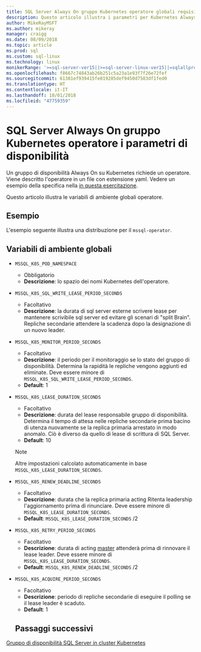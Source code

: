 ```yaml
---
title: SQL Server Always On gruppo Kubernetes operatore globali requisiti di disponibilità
description: Questo articolo illustra i parametri per Kubernetes Always On di SQL Server requisiti di disponibilità gruppo operatore globali
author: MikeRayMSFT
ms.author: mikeray
manager: craigg
ms.date: 08/09/2018
ms.topic: article
ms.prod: sql
ms.custom: sql-linux
ms.technology: linux
monikerRange: '>=sql-server-ver15||>=sql-server-linux-ver15||=sqlallproducts-allversions'
ms.openlocfilehash: f8667c74843ab26b251c5a23a1e93f7f26e72fef
ms.sourcegitcommit: 61381ef939415fe019285def9450d7583df1fed0
ms.translationtype: HT
ms.contentlocale: it-IT
ms.lasthandoff: 10/01/2018
ms.locfileid: "47759359"
---
```

# <a name="sql-server-always-on-availability-group-kubernetes-operator-parameters"></a>SQL Server Always On gruppo Kubernetes operatore i parametri di disponibilità

Un gruppo di disponibilità Always On su Kubernetes richiede un operatore. Viene descritto l'operatore in un file con estensione yaml.  Vedere un esempio della specifica nella [in questa esercitazione](tutorial-sql-server-ag-kubernetes.md).

Questo articolo illustra le variabili di ambiente globali operatore.

## <a name="example"></a>Esempio

L'esempio seguente illustra una distribuzione per il `mssql-operator`.

## <a name="global-environment-variables"></a>Variabili di ambiente globali

* `MSSQL_K8S_POD_NAMESPACE` 
  * Obbligatorio
  * **Descrizione**: lo spazio dei nomi Kubernetes dell'operatore.

* `MSSQL_K8S_SQL_WRITE_LEASE_PERIOD_SECONDS`
  * Facoltativo
  * **Descrizione**: la durata di sql server esterne scrivere lease per mantenere scrivibile sql server ed evitare gli scenari di "split Brain". Repliche secondarie attendere la scadenza dopo la designazione di un nuovo leader.

* `MSSQL_K8S_MONITOR_PERIOD_SECONDS`
  * Facoltativo
  * **Descrizione**: il periodo per il monitoraggio se lo stato del gruppo di disponibilità. Determina la rapidità le repliche vengono aggiunti ed eliminate. Deve essere minore di `MSSQL_K8S_SQL_WRITE_LEASE_PERIOD_SECONDS`.
  * **Default**: 1

* `MSSQL_K8S_LEASE_DURATION_SECONDS`
  * Facoltativo
  * **Descrizione**: durata del lease responsabile gruppo di disponibilità. Determina il tempo di attesa nelle repliche secondarie prima bacino di utenza nuovamente se la replica primaria arrestato in modo anomalo. Ciò è diverso da quello di lease di scrittura di SQL Server. 
  * **Default**: 10
  
  >[!NOTE]
  >Altre impostazioni calcolato automaticamente in base `MSSQL_K8S_LEASE_DURATION_SECONDS`.

* `MSSQL_K8S_RENEW_DEADLINE_SECONDS`
  * Facoltativo
  * **Descrizione**: durata che la replica primaria acting Ritenta leadership l'aggiornamento prima di rinunciare. Deve essere minore di `MSSQL_K8S_LEASE_DURATION_SECONDS`.
  * **Default**:  `MSSQL_K8S_LEASE_DURATION_SECONDS` /2

* `MSSQL_K8S_RETRY_PERIOD_SECONDS`
  * Facoltativo
  * **Descrizione**: durata di acting [master](http://kubernetes.io/docs/concepts/architecture/master-node-communication/) attenderà prima di rinnovare il lease leader. Deve essere minore di `MSSQL_K8S_LEASE_DURATION_SECONDS`.
  * **Default**:  `MSSQL_K8S_RENEW_DEADLINE_SECONDS` /2

* `MSSQL_K8S_ACQUIRE_PERIOD_SECONDS` 
  * Facoltativo
  * **Descrizione**: periodo di repliche secondarie di eseguire il polling se il lease leader è scaduto. 
  * **Default**: 1


  ## <a name="next-steps"></a>Passaggi successivi

[Gruppo di disponibilità SQL Server in cluster Kubernetes](sql-server-ag-kubernetes.md)
